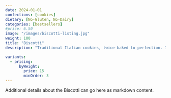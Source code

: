 ```yaml
---
date: 2024-01-01
confections: [cookies]
dietary: [No-Gluten, No-Dairy]
categories: [bestsellers]
#price: 6.50
image: "/images/biscotti-listing.jpg"
weight: 100
title: "Biscotti"
description: "Traditional Italian cookies, twice-baked to perfection. Ideal with coffee or tea."

variants:
  - pricing:
      byWeight:
        price: 15
        minOrder: 3
---
```


Additional details about the Biscotti can go here as markdown content.

